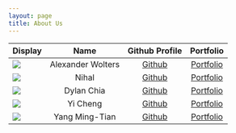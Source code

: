 ```yaml
---
layout: page
title: About Us
---
```


| Display                                                   |       Name        |              Github Profile              |                 Portfolio                 |
|-----------------------------------------------------------|:-----------------:|:----------------------------------------:|:-----------------------------------------:|
| ![](https://via.placeholder.com/100.png?text=Photo)       | Alexander Wolters |   [Github](https://github.com/AlWo223)   |     [Portfolio](docs/team/johndoe.md)     |
| ![](https://via.placeholder.com/100.png?text=Photo)       |       Nihal       |   [Github](https://github.com/nihalzp)   |     [Portfolio](docs/team/nihalzp.md)     |
| ![](https://github.com/DaDevChia)                         |    Dylan Chia     |  [Github](https://github.com/DaDevChia)  | [Portfolio](https://github.com/DaDevChia) |
| ![](https://via.placeholder.com/100.png?text=Photo)       |     Yi Cheng      | [Github](https://github.com/yicheng-toh) |     [Portfolio](docs/team/yicheng.md)     |
| ![](https://avatars.githubusercontent.com/u/24489025?s=100) |  Yang Ming-Tian   |  [Github](https://github.com/skylee03)   |    [Portfolio](docs/team/skylee03.md)     |

